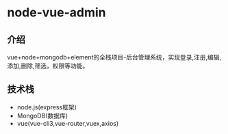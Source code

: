 # node-vue-admin
## 介绍
vue+node+mongodb+element的全栈项目-后台管理系统，实现登录,注册,编辑,添加,删除,筛选，权限等功能。


## 技术栈
+   node.js(express框架)
+   MongoDB(数据库)
+   vue(vue-cli3,vue-router,vuex,axios)
